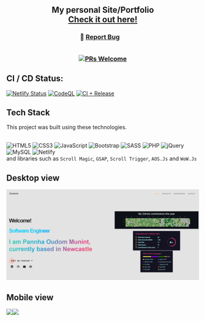 <h2 align="center">
  My personal Site/Portfolio<br/>
  <a href="https://oudommunint.netlify.app/" target="_blank">Check it out here!</a>
</h2>
 <h3 align="center">
    🔹
    <a href="https://github.com/OudomMunint/Personal-Site-from-desktop/issues">Report Bug</a> &nbsp; &nbsp; <br> <br>
  
  [![PRs Welcome](https://img.shields.io/badge/PRs-welcome-brightgreen.svg?style=flat-square)](http://makeapullrequest.com)
</h3>

## CI / CD Status:
[![Netlify Status](https://api.netlify.com/api/v1/badges/0260a7f6-2b1b-4b6f-8e7e-69995eb35ce5/deploy-status)](https://app.netlify.com/sites/oudommunint/deploys) [![CodeQL](https://github.com/OudomMunint/Personal-Website/actions/workflows/codeql.yml/badge.svg)](https://github.com/OudomMunint/Personal-Website/actions/workflows/codeql.yml) [![CI + Release](https://github.com/OudomMunint/Personal-Website/actions/workflows/main.yml/badge.svg)](https://github.com/OudomMunint/Personal-Website/actions/workflows/main.yml)
 <h2>Tech Stack</h2>
  This project was built using these technologies.</br></br>
  
![HTML5](https://img.shields.io/badge/html5-%23E34F26.svg?style=for-the-badge&logo=html5&logoColor=white)
![CSS3](https://img.shields.io/badge/css3-%231572B6.svg?style=for-the-badge&logo=css3&logoColor=white)
![JavaScript](https://img.shields.io/badge/javascript-%23323330.svg?style=for-the-badge&logo=javascript&logoColor=%23F7DF1E)
![Bootstrap](https://img.shields.io/badge/bootstrap-%23563D7C.svg?style=for-the-badge&logo=bootstrap&logoColor=white)
![SASS](https://img.shields.io/badge/SASS-hotpink.svg?style=for-the-badge&logo=SASS&logoColor=white)
![PHP](https://img.shields.io/badge/php-%23777BB4.svg?style=for-the-badge&logo=php&logoColor=white)
![jQuery](https://img.shields.io/badge/jquery-%230769AD.svg?style=for-the-badge&logo=jquery&logoColor=white)
![MySQL](https://img.shields.io/badge/mysql-%2300f.svg?style=for-the-badge&logo=mysql&logoColor=white)
![Netlify](https://img.shields.io/badge/netlify-%23000000.svg?style=for-the-badge&logo=netlify&logoColor=#00C7B7)
 </br>
 and libraries such as `Scroll Magic`, `GSAP`, `Scroll Trigger`, `AOS.Js` and `WoW.Js`
 </br>
 <h2>Desktop view</h2>
 <img src="/images/readme hero.png"/>
 <h2>Mobile view</h2>
 <div style="display: Flex;">
 <img style="display: inline" src="/images/gitHeroMobile.png"/>
 <img style="display: inline" src="/images/gitHeroMobile2.png"/>
 </div>
 </h2>
